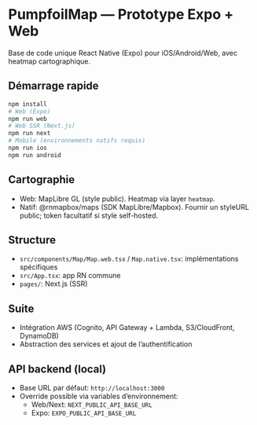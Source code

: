# PumpfoilMap — Prototype Expo + Web

Base de code unique React Native (Expo) pour iOS/Android/Web, avec heatmap cartographique.

## Démarrage rapide
```bash
npm install
# Web (Expo)
npm run web
# Web SSR (Next.js)
npm run next
# Mobile (environnements natifs requis)
npm run ios
npm run android
```

## Cartographie
- Web: MapLibre GL (style public). Heatmap via layer `heatmap`.
- Natif: @rnmapbox/maps (SDK MapLibre/Mapbox). Fournir un styleURL public; token facultatif si style self-hosted.

## Structure
- `src/components/Map/Map.web.tsx` / `Map.native.tsx`: implémentations spécifiques
- `src/App.tsx`: app RN commune
- `pages/`: Next.js (SSR)

## Suite
- Intégration AWS (Cognito, API Gateway + Lambda, S3/CloudFront, DynamoDB)
- Abstraction des services et ajout de l’authentification

## API backend (local)
- Base URL par défaut: `http://localhost:3000`
- Override possible via variables d’environnement:
	- Web/Next: `NEXT_PUBLIC_API_BASE_URL`
	- Expo: `EXPO_PUBLIC_API_BASE_URL`